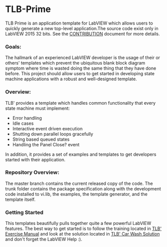 # TLB-Prime

TLB Prime is an application template for LabVIEW which allows users to quickly generate a new top-level application.The source code exist only in LabVIEW 2015 32 bits. See the [CONTRIBUTION](https://github.com/NISystemsEngineering/TLB-Prime/blob/TLBPrime1/CONTRIBUTION.md) document for more details.

### Goals:
The hallmark of an experienced LabVIEW developer is the usage of their or others' templates which prevent the ubiquitous blank block diagram symptom where time is wasted doing the same thing that they have done before. This project should allow users to get started in developing state machine applications with a robust and well-designed template.
 
### Overview:
TLB' provides a template which handles common functionality that every state machine must implement:
- Error handling
- Idle cases
- Interactive event driven execution
- Shutting down parallel loops gracefully
- String based queued states
- Handling the Panel Close? event

In addition, it provides a set of examples and templates to get developers started with their application.
 
### Repository Overview:
The master branch contains the current released copy of the code. The trunk folder contains the package specification along with the development code installed to vi.lib, the examples, the template generator, and the template itself.

### Getting Started
This templates beautifully pulls together quite a few powerful LabVIEW features. The best way to get started is to follow the training located in [TLB' Exercise Manual](https://github.com/NISystemsEngineering/TLB-Prime/tree/TLBPrime1/Documentation) and look at the solution located in [TLB' Car Wash Solution](https://github.com/NISystemsEngineering/TLB-Prime/tree/master/Source/TLB%60%20Examples/Car%20Wash) and don't forget the LabVIEW Help :).
